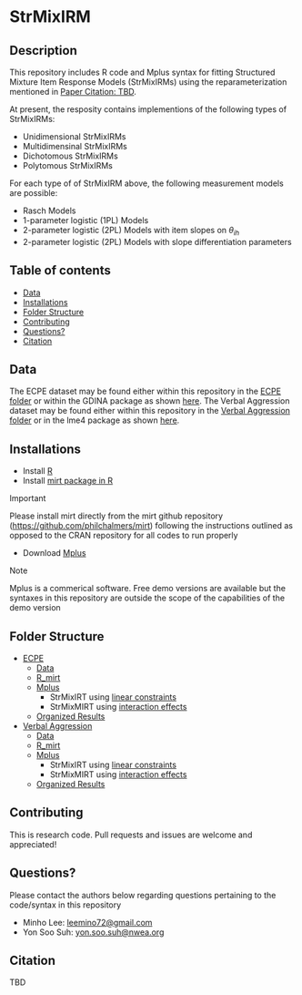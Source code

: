# StrMixIRM
## Description
This repository includes R code and Mplus syntax for fitting Structured Mixture Item Response Models (StrMixIRMs) using the reparameterization mentioned in [Paper Citation: TBD]().

At present, the resposity contains implementions of the following types of StrMixIRMs:
* Unidimensional StrMixIRMs
* Multidimensinal StrMixIRMs 
* Dichotomous StrMixIRMs
* Polytomous StrMixIRMs
  
For each type of of StrMixIRM above, the following measurement models are possible:
* Rasch Models
* 1-parameter logistic (1PL) Models
* 2-parameter logistic (2PL) Models with item slopes on $\theta_{ih}$
* 2-parameter logistic (2PL) Models with slope differentiation parameters

## Table of contents
* [Data](#data)
* [Installations](#installations)
* [Folder Structure](#folder-structure)
* [Contributing](#contributing)
* [Questions?](#questions)
* [Citation](#citation)

## Data
The ECPE dataset may be found either within this repository in the [ECPE folder]() or within the GDINA package as shown [here](https://search.r-project.org/CRAN/refmans/GDINA/html/ecpe.html). 
The Verbal Aggression dataset may be found either within this repository in the [Verbal Aggression folder]() or in the lme4 package as shown [here](https://rdrr.io/cran/lme4/man/VerbAgg.html). 

## Installations 
* Install [R](https://cran.r-project.org/bin/windows/base/)
* Install [mirt package in R](https://github.com/philchalmers/mirt)
> [!IMPORTANT]  
> Please install mirt directly from the mirt github repository (https://github.com/philchalmers/mirt) following the instructions outlined as opposed to the CRAN repository for all codes to run properly
* Download [Mplus](https://www.statmodel.com/platforms.shtml)
> [!NOTE]  
> Mplus is a commerical software. Free demo versions are available but the syntaxes
in this repository are outside the scope of the capabilities of the demo version

## Folder Structure
* [ECPE]()
  * [Data]()
  * [R_mirt]()
  * [Mplus]()
      * StrMixIRT using [linear constraints]()
      * StrMixMIRT using [interaction effects]()
  * [Organized Results]()
* [Verbal Aggression]()
  * [Data]()
  * [R_mirt]()
  * [Mplus]()
      * StrMixIRT using [linear constraints]()
      * StrMixMIRT using [interaction effects]()
  * [Organized Results]()
  
## Contributing
This is research code. Pull requests and issues are welcome and appreciated!

## Questions?
Please contact the authors below regarding questions pertaining to the code/syntax in this repository
* Minho Lee:  leemino72@gmail.com
* Yon Soo Suh: yon.soo.suh@nwea.org

## Citation
TBD
